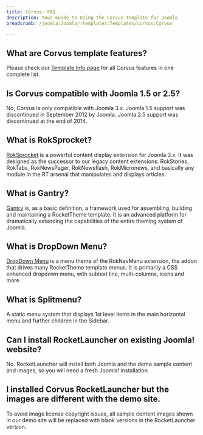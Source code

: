 ```yaml
---
title: Corvus: FAQ
description: Your Guide to Using the Corvus Template for Joomla
breadcrumb: /joomla:Joomla/!templates:Templates/corvus:Corvus

---
```


What are Corvus template features?
-----
Please check our [Template Info page][features] for all Corvus features in one complete list.

Is Corvus compatible with Joomla 1.5 or 2.5?
-----
No, Corvus is only compatible with Joomla 3.x. Joomla 1.5 support was discontinued in September 2012 by Joomla. Joomla 2.5 support was discontinued at the end of 2014. 

What is RokSprocket?
-----
[RokSprocket][roksprocket] is a powerful content display extension for Joomla 3.x. It was designed as the successor to our legacy content extensions: RokStories, RokTabs, RokNewsPager, RokNewsflash, RokMicronews, and basically any module in the RT arsenal that manipulates and displays articles.

What is Gantry?
-----
[Gantry][gantry] is, as a basic definition, a framework used for assembling, building and maintaining a RocketTheme template. It is an advanced platform for dramatically extending the capabilities of the entire theming system of Joomla.

What is DropDown Menu?
-----
[DropDown Menu][dropdown] is a menu theme of the RokNavMenu extension, the addon that drives many RocketTheme template menus. It is primarily a CSS enhanced dropdown menu, with subtext line, multi-columns, icons and more.

What is Splitmenu?
-----
A static menu system that displays 1st level items in the main horizontal menu and further children in the Sidebar.

Can I install RocketLauncher on existing Joomla! website?
-----
No. RocketLauncher will install both Joomla and the demo sample content and images, so you will need a fresh Joomla! installation.

I installed Corvus RocketLauncher but the images are different with the demo site.
-----
To avoid image license copyright issues, all sample content images shown in our demo site will be replaced with blank versions in the RocketLauncher version.

[gantry]: http://gantry.org/
[features]: http://demo.rockettheme.com/joomla-templates/corvus/features
[font]: http://www.fontsquirrel.com/fonts/ubuntu
[forum]: http://www.rockettheme.com/forum/joomla-template-corvus
[roksprocket]: http://www.rockettheme.com/joomla/extensions/roksprocket
[dropdown]: http://demo.rockettheme.com/joomla-templates/corvus/features/menu-options
[splitmenu]: http://demo.rockettheme.com/joomla-templates/corvus/features/menu-options
[extensions]: http://demo.rockettheme.com/joomla-templates/corvus/features/extensions